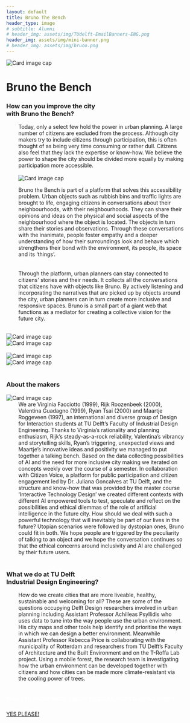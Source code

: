```yaml
---
layout: default
title: Bruno The Bench
header_type: image
# subtitle: Alumni
# header_img: assets/img/TUdelft-EmailBanners-ENG.png
header_img: assets/img/mini-banner.png
# header_img: assets/img/bruno.png
---
```


<!-- <img src="/assets/img/mini-banner.png" alt="Card image cap"> -->
<img src="/assets/img/bruno.png" alt="Card image cap">
<br> 
<h1 class="text-center NeueMachina-project">Bruno the Bench</h1>

<!-- ## Title 1 -->
<div class="card bruno-card">
<h3 class="card-title text-center">How can you improve the city<br> with Bruno the Bench?</h3>
  <div class="card-body text-center" style="margin-left: 2rem;margin-right: 2rem;">
Today, only a select few hold the power in urban planning. A large number of citizens are excluded from the process. Although city makers try to include citizens through participation, this is often thought of as being very time consuming or rather dull. Citizens also feel that they lack the expertise or know-how. We believe the power to shape the city should be divided more equally by making participation more accessible.  <br>
<br>
<img src="/assets/img/bruno.png" alt="Card image cap">
<br>

Bruno the Bench is part of a platform that solves this accessibility problem. Urban objects such as rubbish bins and traffic lights are brought to life, engaging citizens in conversations about their neighbourhoods, with their neighbourhoods. They can share their opinions and ideas on the physical and social aspects of the neighbourhood where the object is located. The objects in turn share their stories and observations. Through these conversations with the inanimate, people foster empathy and a deeper understanding of how their surroundings look and behave which strengthens their bond with the environment, its people, its space and its ‘things’.  <br>  
<br>
Through the platform, urban planners can stay connected to citizens' stories and their needs. It collects all the conversations that citizens have with objects like Bruno. By actively listening and incorporating the narratives that are picked up by objects around the city, urban planners can in turn create more inclusive and responsive spaces. Bruno is a small part of a giant web that functions as a mediator for creating a collective vision for the future city.
  </div>
</div>
<br>
<div class="container">
  <div class="row">
    <div class="col-sm">
      <img src="/assets/img/bruno.png" alt="Card image cap">
    </div>
    <div class="col-sm">
      <img src="/assets/img/bruno.png" alt="Card image cap">
    </div>
  </div>
  <br>
  <div class="row">
    <div class="col-sm">
      <img src="/assets/img/bruno.png" alt="Card image cap">
    </div>
    <div class="col-sm">
      <img src="/assets/img/bruno.png" alt="Card image cap">
    </div>
  </div>
</div>
<br>
<!-- ## Title 2 -->
<div class="card white-card">
<h3 class="card-title text-center">About the makers</h3>
<img src="/assets/img/bruno.png" alt="Card image cap">
  <div class="card-body text-center" style="margin-left: 2rem;margin-right: 2rem;">
We are Virginia Facciotto (1999), Rijk Roozenbeek (2000), Valentina Guadagno (1999), Ryan Tsai (2000) and Maartje Roggeveen (1997), an international and diverse group of Design for Interaction students at TU Delft’s Faculty of Industrial Design Engineering. Thanks to Virginia’s rationality and planning enthusiasm, Rijk’s steady-as-a-rock reliability, Valentina’s vibrancy and storytelling skills, Ryan’s triggering, unexpected views and Maartje’s innovative ideas and positivity we managed to put together a talking bench. Based on the data collecting possibilities of AI and the need for more inclusive city making we iterated on concepts weekly over the course of a semester. In collaboration with Citizen Voice, a platform for public participation and citizen engagement led by Dr. Juliana Goncalves at TU Delft, and the structure and know-how that was provided by the master course ‘Interactive Technology Design’ we created different contexts with different AI empowered tools to test, speculate and reflect on the possibilities and ethical dilemmas of the role of artificial intelligence in the future city. How should we deal with such a powerful technology that will inevitably be part of our lives in the future? Utopian scenarios were followed by dystopian ones, Bruno could fit in both. We hope people are triggered by the peculiarity of talking to an object and we hope the conversation continues so that the ethical concerns around inclusivity and AI are challenged by their future users.
  </div>
</div>
<br>
<!-- ## Title 3   -->
<div class="card white-card">
<h3 class="card-title text-center">What we do at TU Delft<br> Industrial Design Engineering?</h3>
  <div class="card-body text-center" style="margin-left: 2rem;margin-right: 2rem;">
How do we create cities that are more liveable, healthy, sustainable and welcoming for all? These are some of the questions occupying Delft Design researchers involved in urban planning including Assistant Professor Achilleas Psyllidis who uses data to tune into the way people use the urban environment. His city maps and other tools help identify and prioritise the ways in which we can design a better environment. Meanwhile Assistant Professor Rebecca Price is collaborating with the municipality of Rotterdam and researchers from TU Delft’s Faculty of Architecture and the Built Environment and on the T-Roffa Lab project. Using a mobile forest, the research team is investigating how the urban environment can be developed together with citizens and how cities can be made more climate-resistant via the cooling power of trees.
  </div>
</div>
<br>
<div class="card text-center  blue-card">
  <div class="card-body">
    <h5 class="card-title NeueMachina-h4" style="color:white;">WANT TO KNOW MORE ABOUT TU DELFT AND STUDYING HERE?</h5>
    <a href="https://www.tudelft.nl/en/education/practical-matters/studying-at-tu-delft" class="btn btn-primary NeueMachina">YES PLEASE!</a>
  </div>
</div>